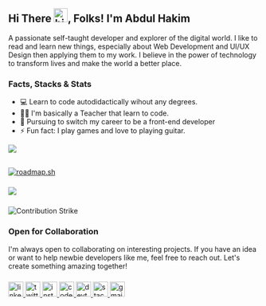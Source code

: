 ## Hi There <img src="https://user-images.githubusercontent.com/1303154/88677602-1635ba80-d120-11ea-84d8-d263ba5fc3c0.gif" width="28px" alt="hi">, Folks! I'm Abdul Hakim

A passionate self-taught developer and explorer of the digital world. I like to read and learn new things, especially about Web Development and UI/UX Design then applying them to my work.
I believe in the power of technology to transform lives and make the world a better place.

### Facts, Stacks & Stats

- 💻 Learn to code autodidactically wihout any degrees.
- 🧑‍🏫 I'm basically a Teacher that learn to code.
- 🏃 Pursuing to switch my career to be a front-end developer
- ⚡ Fun fact: I play games and love to playing guitar.
  
[![](https://visitcount.itsvg.in/api?id=alarwasyi98&label=Profile%20Views&color=2&icon=8&pretty=true)](https://visitcount.itsvg.in)

##
[![roadmap.sh](https://api.roadmap.sh/v1-badge/wide/64d2014f958c39fd1f8043bc?variant=dark&roadmaps=frontend%2Cdesign-system)](https://roadmap.sh)

###

<a href="https://skillicons.dev">
    <img src="https://skillicons.dev/icons?i=html,css,js,ts,react,py,gitlab,github,git,bootstrap,tailwind,next,laravel,cloudflare,figma,mui,ai,ps&theme=dark&perline=9" />
</a>

###

![Contribution Strike](https://github-readme-streak-stats.herokuapp.com/?user=alarwasyi98&theme=dark&hide_border=true)<br/>

### Open for Collaboration

I'm always open to collaborating on interesting projects. If you have an idea or want to help newbie developers like me, feel free to reach out. Let's create something amazing together!

###

<div align="left">
  <a href="https://linkedin.com/in/alarwasyi98" target="_blank">
    <img src="https://img.shields.io/static/v1?message=LinkedIn&logo=linkedin&label=&color=0077B5&logoColor=white&labelColor=&style=for-the-badge" height="30" alt="linkedin logo"  />
  </a>
  <a href="https://twitter.com/alarwasyi98" target="_blank">
    <img src="https://img.shields.io/static/v1?message=Twitter&logo=twitter&label=&color=1DA1F2&logoColor=white&labelColor=&style=for-the-badge" height="30" alt="twitter logo"  />
  </a>
  <a href="https://instagram.com/alarwasyi98" target="_blank">
    <img src="https://img.shields.io/static/v1?message=Instagram&logo=instagram&label=&color=E4405F&logoColor=white&labelColor=&style=for-the-badge" height="30" alt="instagram logo"  />
  </a>
  <a href="https://codepen.com/alarwasyi98" target="_blank">
    <img src="https://img.shields.io/static/v1?message=Codepen&logo=codepen&label=&color=000000&logoColor=white&labelColor=&style=for-the-badge" height="30" alt="codepen logo"  />
  </a>
  <a href="https://dev.to/alarwasyi98" target="_blank">
    <img src="https://img.shields.io/static/v1?message=dev.to&logo=dev.to&label=&color=0A0A0A&logoColor=white&labelColor=&style=for-the-badge" height="30" alt="devto logo"  />
  </a>
  <a href="https://stackoverflow.com/users/17326504/alarwasyi98" target="_blank">
    <img src="https://img.shields.io/static/v1?message=Stackoverflow&logo=stackoverflow&label=&color=FE7A16&logoColor=white&labelColor=&style=for-the-badge" height="30" alt="stackoverflow logo"  />
  </a>
  <a href="mailto:alarwasyi98@gmail.com" target="_blank">
    <img src="https://img.shields.io/static/v1?message=Gmail&logo=gmail&label=&color=D14836&logoColor=white&labelColor=&style=for-the-badge" height="30" alt="gmail logo"  />
  </a>
</div>

###


